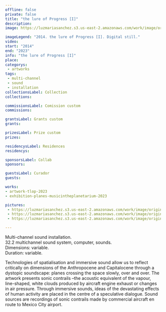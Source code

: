 ```yaml
---
offline: false
private: false
title: "the lure of Progress [I]"
description: 
image: https://luzmariasanchez.s3.us-east-2.amazonaws.com/work/image/original/2.2-PROY-INV-PROD-OBRA-ARTISTICA-5.jpg

imageLegend: "2014. the lure of Progress [I]. Digital still."
video: 
start: "2014"
end: "2023"
info: "the lure of Progress [I]"
place: 
categorys:
 - artworks
tags:
 - multi-channel
 - sound
 - installation
collectionsLabel: Collection
collections:

commissionsLabel: Comission custom
commissions:

grantsLabel: Grants custom
grants:

prizesLabel: Prize custom
prizes:

residencysLabel: Residences
residencys:

sponsorsLabel: Collab
sponsors:

guestsLabel: Curador
guests:

works:
- artwork-tlop-2023
- exhibition-planes-musicintheplanetarium-2023

pictures:
 - https://luzmariasanchez.s3.us-east-2.amazonaws.com/work/image/original/UNTITLED THE LURE OF PROGRESS [I]_10.jpg | © Luz María Sánchez
 - https://luzmariasanchez.s3.us-east-2.amazonaws.com/work/image/original/UNTITLED THE LURE OF PROGRESS [I]_15.jpg | © Luz María Sánchez
 - https://luzmariasanchez.s3.us-east-2.amazonaws.com/work/image/original/UNTITLED THE LURE OF PROGRESS [I]_33_L.jpg | © Luz María Sánchez

---
```


Multi-channel sound installation. \
32.2 multichannel sound system, computer, sounds. \
Dimensions: variable. \
Duration: variable. 

Technologies of spatialisation and immersive sound allow us to reflect critically on dimensions of the Anthropocene and Capitalocene through a dystopic soundscape: planes crossing the space slowly, over and over. The artwork presents sonic contrails –the acoustic equivalent of the vapour, line-shaped, white clouds produced by aircraft engine exhaust or changes in air pressure. Through immersive sounds, ideas of the devastating effects of human activity are placed in the centre of a speculative dialogue. Sound sources are recordings of sonic contrails made by commercial aircraft en route to Mexico City airport. 
